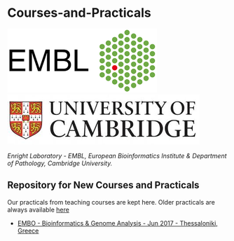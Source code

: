 Courses-and-Practicals
======================

![embl](https://github.com/EnrightLab/Courses-and-Practicals/blob/master/images/embl.png "EMBL")
![cambridge](https://github.com/EnrightLab/Courses-and-Practicals/blob/master/images/cambridge.jpg "Cambridge")

_Enright Laboratory - EMBL, European Bioinformatics Institute & Department of Pathology, Cambridge University._

Repository for New Courses and Practicals
-----------------------------------------

Our practicals from teaching courses are kept here. Older practicals are always available [here](http://wwwdev.ebi.ac.uk/enright-srv/courses)

* [EMBO - Bioinformatics & Genome Analysis - Jun 2017 - Thessaloniki, Greece](EMBO_Greece_2017/)
